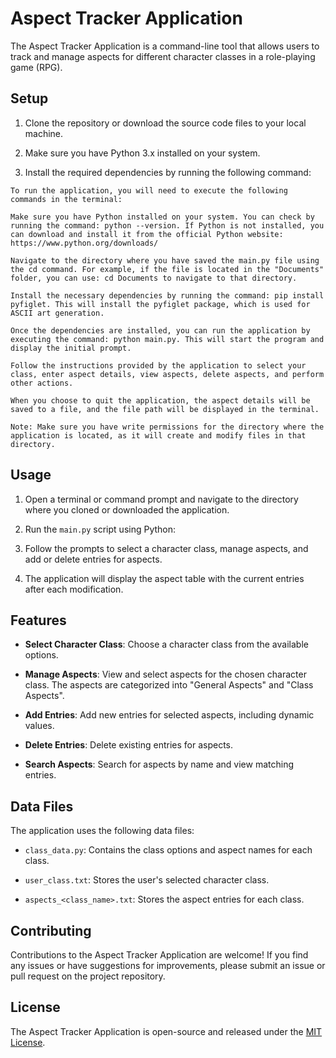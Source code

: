 # Aspect Tracker Application

The Aspect Tracker Application is a command-line tool that allows users to track and manage aspects for different character classes in a role-playing game (RPG).

## Setup

1. Clone the repository or download the source code files to your local machine.

2. Make sure you have Python 3.x installed on your system.

3. Install the required dependencies by running the following command:

```
To run the application, you will need to execute the following commands in the terminal:

Make sure you have Python installed on your system. You can check by running the command: python --version. If Python is not installed, you can download and install it from the official Python website: https://www.python.org/downloads/

Navigate to the directory where you have saved the main.py file using the cd command. For example, if the file is located in the "Documents" folder, you can use: cd Documents to navigate to that directory.

Install the necessary dependencies by running the command: pip install pyfiglet. This will install the pyfiglet package, which is used for ASCII art generation.

Once the dependencies are installed, you can run the application by executing the command: python main.py. This will start the program and display the initial prompt.

Follow the instructions provided by the application to select your class, enter aspect details, view aspects, delete aspects, and perform other actions.

When you choose to quit the application, the aspect details will be saved to a file, and the file path will be displayed in the terminal.

Note: Make sure you have write permissions for the directory where the application is located, as it will create and modify files in that directory.
```

## Usage

1. Open a terminal or command prompt and navigate to the directory where you cloned or downloaded the application.

2. Run the `main.py` script using Python:

4. Follow the prompts to select a character class, manage aspects, and add or delete entries for aspects.

4. The application will display the aspect table with the current entries after each modification.

## Features

- **Select Character Class**: Choose a character class from the available options.

- **Manage Aspects**: View and select aspects for the chosen character class. The aspects are categorized into "General Aspects" and "Class Aspects".

- **Add Entries**: Add new entries for selected aspects, including dynamic values.

- **Delete Entries**: Delete existing entries for aspects.

- **Search Aspects**: Search for aspects by name and view matching entries.

## Data Files

The application uses the following data files:

- `class_data.py`: Contains the class options and aspect names for each class.

- `user_class.txt`: Stores the user's selected character class.

- `aspects_<class_name>.txt`: Stores the aspect entries for each class.

## Contributing

Contributions to the Aspect Tracker Application are welcome! If you find any issues or have suggestions for improvements, please submit an issue or pull request on the project repository.

## License

The Aspect Tracker Application is open-source and released under the [MIT License](LICENSE).

